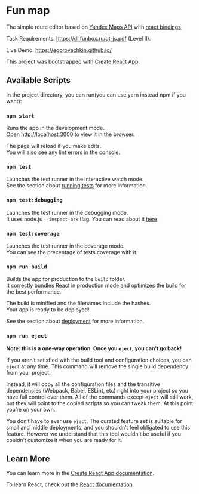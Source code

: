 # Fun map

The simple route editor based on [Yandex Maps API](https://tech.yandex.com/maps/jsapi/doc/2.1/quick-start/index-docpage/)
with [react bindings](https://github.com/gribnoysup/react-yandex-maps)

Task Requirements: https://dl.funbox.ru/qt-js.pdf (Level II).<br />

Live Demo: https://egorovechkin.github.io/

This project was bootstrapped with [Create React App](https://github.com/facebook/create-react-app).

## Available Scripts

In the project directory, you can run(you can use yarn instead npm if you want):

### `npm start`

Runs the app in the development mode.<br>
Open [http://localhost:3000](http://localhost:3000) to view it in the browser.

The page will reload if you make edits.<br>
You will also see any lint errors in the console.

### `npm test`

Launches the test runner in the interactive watch mode.<br>
See the section about [running tests](https://facebook.github.io/create-react-app/docs/running-tests) for more information.

### `npm test:debugging`

Launches the test runner in the debugging mode.<br>
It uses node.js `--inspect-brk` flag. You can read about it [here](https://nodejs.org/en/docs/guides/debugging-getting-started/)

### `npm test:coverage`

Launches the test runner in the coverage mode.<br>
You can see the precentage of tests coverage with it.

### `npm run build`

Builds the app for production to the `build` folder.<br>
It correctly bundles React in production mode and optimizes the build for the best performance.

The build is minified and the filenames include the hashes.<br>
Your app is ready to be deployed!

See the section about [deployment](https://facebook.github.io/create-react-app/docs/deployment) for more information.

### `npm run eject`

**Note: this is a one-way operation. Once you `eject`, you can’t go back!**

If you aren’t satisfied with the build tool and configuration choices, you can `eject` at any time. This command will remove the single build dependency from your project.

Instead, it will copy all the configuration files and the transitive dependencies (Webpack, Babel, ESLint, etc) right into your project so you have full control over them. All of the commands except `eject` will still work, but they will point to the copied scripts so you can tweak them. At this point you’re on your own.

You don’t have to ever use `eject`. The curated feature set is suitable for small and middle deployments, and you shouldn’t feel obligated to use this feature. However we understand that this tool wouldn’t be useful if you couldn’t customize it when you are ready for it.

## Learn More

You can learn more in the [Create React App documentation](https://facebook.github.io/create-react-app/docs/getting-started).

To learn React, check out the [React documentation](https://reactjs.org/).
